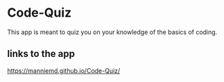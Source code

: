 # Code-Quiz
This app is meant to quiz you on your knowledge of the basics of coding. 
## links to the app
https://manniemd.github.io/Code-Quiz/
